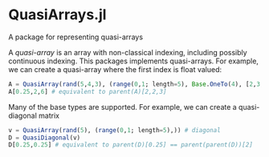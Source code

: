 # QuasiArrays.jl
A package for representing quasi-arrays


A _quasi-array_ is an array with non-classical indexing, including possibly 
continuous indexing. This packages implements quasi-arrays. For example, we 
can create a quasi-array where the first index is float valued:
```julia
A = QuasiArray(rand(5,4,3), (range(0,1; length=5), Base.OneTo(4), [2,3,6]))
A[0.25,2,6] # equivalent to parent(A)[2,2,3]
```
Many of the base types are supported. For example, we can create a quasi-diagonal matrix
```julia
v = QuasiArray(rand(5), (range(0,1; length=5),)) # diagonal
D = QuasiDiagonal(v)
D[0.25,0.25] # equivalent to parent(D)[0.25] == parent(parent(D))[2]
```